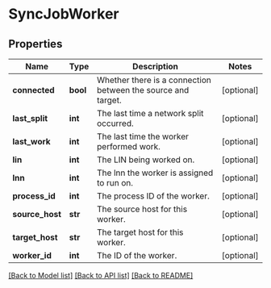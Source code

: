 # SyncJobWorker

## Properties
Name | Type | Description | Notes
------------ | ------------- | ------------- | -------------
**connected** | **bool** | Whether there is a connection between the source and target. | [optional] 
**last_split** | **int** | The last time a network split occurred. | [optional] 
**last_work** | **int** | The last time the worker performed work. | [optional] 
**lin** | **int** | The LIN being worked on. | [optional] 
**lnn** | **int** | The lnn the worker is assigned to run on. | [optional] 
**process_id** | **int** | The process ID of the worker. | [optional] 
**source_host** | **str** | The source host for this worker. | [optional] 
**target_host** | **str** | The target host for this worker. | [optional] 
**worker_id** | **int** | The ID of the worker. | [optional] 

[[Back to Model list]](../README.md#documentation-for-models) [[Back to API list]](../README.md#documentation-for-api-endpoints) [[Back to README]](../README.md)


